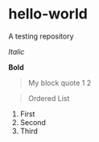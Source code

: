# hello-world
A testing repository

*Italic*

**Bold**

> My block quote
> 1
> 2

> Ordered List
1. First
2. Second
3. Third

